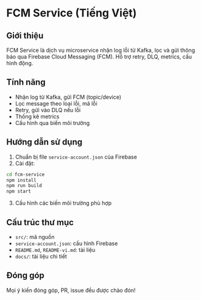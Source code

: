 # FCM Service (Tiếng Việt)

## Giới thiệu
FCM Service là dịch vụ microservice nhận log lỗi từ Kafka, lọc và gửi thông báo qua Firebase Cloud Messaging (FCM). Hỗ trợ retry, DLQ, metrics, cấu hình động.

## Tính năng
- Nhận log từ Kafka, gửi FCM (topic/device)
- Lọc message theo loại lỗi, mã lỗi
- Retry, gửi vào DLQ nếu lỗi
- Thống kê metrics
- Cấu hình qua biến môi trường

## Hướng dẫn sử dụng
1. Chuẩn bị file `service-account.json` của Firebase
2. Cài đặt:
```bash
cd fcm-service
npm install
npm run build
npm start
```
3. Cấu hình các biến môi trường phù hợp

## Cấu trúc thư mục
- `src/`: mã nguồn
- `service-account.json`: cấu hình Firebase
- `README.md`, `README-vi.md`: tài liệu
- `docs/`: tài liệu chi tiết

## Đóng góp
Mọi ý kiến đóng góp, PR, issue đều được chào đón!
